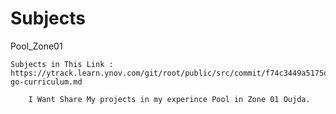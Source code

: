 # Subjects

Pool_Zone01

    Subjects in This Link : https://ytrack.learn.ynov.com/git/root/public/src/commit/f74c3449a5175d57838284c82bd62dcfe53ba7bf/docs/piscine-go-curriculum.md

```
	I Want Share My projects in my experince Pool in Zone 01 Oujda.
```
